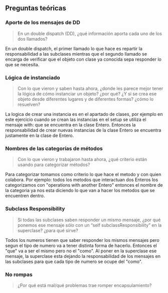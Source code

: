 ## Preguntas teóricas

### Aporte de los mensajes de DD

>En un double dispatch (DD), ¿qué información aporta cada uno de los dos llamados?

En un double dispatch, el primer llamado lo que hace es repartir la responsabilidad a las subclases mientras que el segundo llamado se encarga de verificar que el objeto con clase ya conocida sepa responder lo que se necesita.

### Lógica de instanciado

>Con lo que vieron y saben hasta ahora, ¿donde les parece mejor tener la lógica de cómo instanciar un objeto? ¿por qué? ¿Y si se crea ese objeto desde diferentes lugares y de diferentes formas? ¿cómo lo resuelven?

La logica de crear una instancia es en el apartado de clases, por ejemplo en este ejercicio cuando se crean las instancias en el setup se utiliza el mensaje with: que se encuentra en la clase Entero. Entonces la responsabilidad de crear nuevas instancias de la clase Entero se encuentra justamente en la clase de Entero. 

### Nombres de las categorías de métodos

>Con lo que vieron y trabajaron hasta ahora, ¿qué criterio están usando para categorizar métodos?

Para categorizar tomamos como criterio lo que hace el metodo y con quien colabora. Por ejemplo: todos los metodos que interactuan dos Enteros los categorizamos con "operations with another Entero" entonces el nombre de la categoria ya nos esta diciendo lo que van a hacer los metodos que se encuentren dentro. 

### Subclass Responsibility

>Si todas las subclases saben responder un mismo mensaje, ¿por qué ponemos ese mensaje sólo con un “self subclassResponsibility” en la superclase? ¿para qué sirve?

Todos los numeros tienen que saber responder los mismos mensajes pero segun el tipo de numero va a tener distinta forma de hacerlo. Entonces el "que" va a ser el mismo pero no el "como". Al poner en la superclase ese mensaje, la superclase esta dejando la responsabilidad de los mensajes en las subclases para que cada tipo de numero se ocupe del "como".

### No rompas

>¿Por qué está mal/qué problemas trae romper encapsulamiento?


